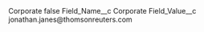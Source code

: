 <?xml version="1.0" encoding="UTF-8"?>
<CustomMetadata xmlns="http://soap.sforce.com/2006/04/metadata" xmlns:xsi="http://www.w3.org/2001/XMLSchema-instance" xmlns:xsd="http://www.w3.org/2001/XMLSchema">
    <label>Corporate</label>
    <protected>false</protected>
    <values>
        <field>Field_Name__c</field>
        <value xsi:type="xsd:string">Corporate</value>
    </values>
    <values>
        <field>Field_Value__c</field>
        <value xsi:type="xsd:string">jonathan.janes@thomsonreuters.com</value>
    </values>
</CustomMetadata>
